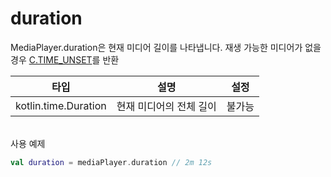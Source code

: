 # duration

MediaPlayer.duration은 현재 미디어 길이를 나타냅니다. 재생 가능한 미디어가 없을 경우 [C.TIME_UNSET](https://developer.android.com/reference/kotlin/androidx/media3/common/C#TIME_UNSET())를 반환

|타입|설명|설정|
|:--:|--|:--:|
|kotlin.time.Duration|현재 미디어의 전체 길이|불가능|

\
사용 예제
```kotlin
val duration = mediaPlayer.duration // 2m 12s
```

